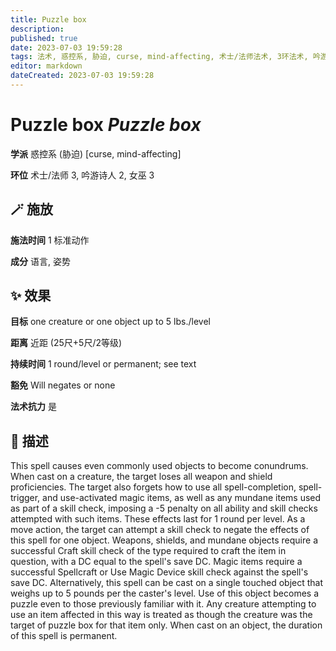 ```yaml
---
title: Puzzle box
description: 
published: true
date: 2023-07-03 19:59:28
tags: 法术, 惑控系, 胁迫, curse, mind-affecting, 术士/法师法术, 3环法术, 吟游诗人法术, 2环法术, 女巫法术
editor: markdown
dateCreated: 2023-07-03 19:59:28
---
```


# **Puzzle box** *Puzzle box*

**学派** 惑控系 (胁迫) \[curse, mind-affecting\] 

**环位** 术士/法师 3, 吟游诗人 2, 女巫 3

## 🪄 施放

**施法时间** 1 标准动作

**成分** 语言, 姿势

## ✨ 效果 

**目标** one creature or one object up to 5 lbs./level 

**距离** 近距 (25尺+5尺/2等级)  

**持续时间** 1 round/level or permanent; see text 

**豁免** Will negates or none

**法术抗力** 是

## 📖 描述

This spell causes even commonly used objects to become conundrums. When cast on a creature, the target loses all weapon and shield proficiencies. The target also forgets how to use all spell-completion, spell-trigger, and use-activated magic items, as well as any mundane items used as part of a skill check, imposing a -5 penalty on all ability and skill checks attempted with such items. These effects last for 1 round per level. As a move action, the target can attempt a skill check to negate the effects of this spell for one object. Weapons, shields, and mundane objects require a successful Craft skill check of the type required to craft the item in question, with a DC equal to the spell's save DC. Magic items require a successful Spellcraft or Use Magic Device skill check against the spell's save DC.  Alternatively, this spell can be cast on a single touched object that weighs up to 5 pounds per the caster's level. Use of this object becomes a puzzle even to those previously familiar with it. Any creature attempting to use an item affected in this way is treated as though the creature was the target of puzzle box for that item only. When cast on an object, the duration of this spell is permanent.
    